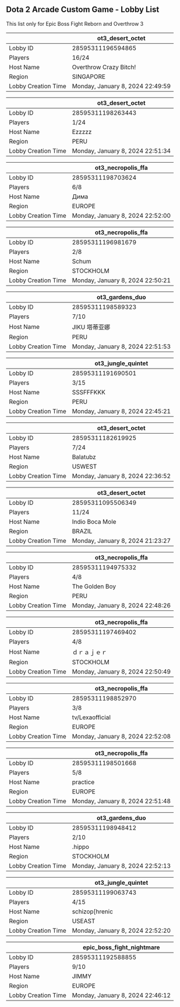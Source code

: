 ## Dota 2 Arcade Custom Game - Lobby List

This list only for Epic Boss Fight Reborn and Overthrow 3

|  | ot3_desert_octet |
| ------ | ------ |
| Lobby ID | 28595311196594865 |
| Players | 16/24 |
| Host Name | Overthrow Crazy Bitch! |
| Region | SINGAPORE |
| Lobby Creation Time | Monday, January 8, 2024 22:49:59 |


|  | ot3_desert_octet |
| ------ | ------ |
| Lobby ID | 28595311198263443 |
| Players | 1/24 |
| Host Name | Ezzzzz |
| Region | PERU |
| Lobby Creation Time | Monday, January 8, 2024 22:51:34 |


|  | ot3_necropolis_ffa |
| ------ | ------ |
| Lobby ID | 28595311198703624 |
| Players | 6/8 |
| Host Name | Дима |
| Region | EUROPE |
| Lobby Creation Time | Monday, January 8, 2024 22:52:00 |


|  | ot3_necropolis_ffa |
| ------ | ------ |
| Lobby ID | 28595311196981679 |
| Players | 2/8 |
| Host Name | Schum |
| Region | STOCKHOLM |
| Lobby Creation Time | Monday, January 8, 2024 22:50:21 |


|  | ot3_gardens_duo |
| ------ | ------ |
| Lobby ID | 28595311198589323 |
| Players | 7/10 |
| Host Name | JIKU 塔蒂亚娜 |
| Region | PERU |
| Lobby Creation Time | Monday, January 8, 2024 22:51:53 |


|  | ot3_jungle_quintet |
| ------ | ------ |
| Lobby ID | 28595311191690501 |
| Players | 3/15 |
| Host Name | SSSFFFKKK |
| Region | PERU |
| Lobby Creation Time | Monday, January 8, 2024 22:45:21 |


|  | ot3_desert_octet |
| ------ | ------ |
| Lobby ID | 28595311182619925 |
| Players | 7/24 |
| Host Name | Balatubz |
| Region | USWEST |
| Lobby Creation Time | Monday, January 8, 2024 22:36:52 |


|  | ot3_desert_octet |
| ------ | ------ |
| Lobby ID | 28595311095506349 |
| Players | 11/24 |
| Host Name | Indio Boca Mole |
| Region | BRAZIL |
| Lobby Creation Time | Monday, January 8, 2024 21:23:27 |


|  | ot3_necropolis_ffa |
| ------ | ------ |
| Lobby ID | 28595311194975332 |
| Players | 4/8 |
| Host Name | The Golden Boy |
| Region | PERU |
| Lobby Creation Time | Monday, January 8, 2024 22:48:26 |


|  | ot3_necropolis_ffa |
| ------ | ------ |
| Lobby ID | 28595311197469402 |
| Players | 4/8 |
| Host Name | ｄｒａｊｅｒ |
| Region | STOCKHOLM |
| Lobby Creation Time | Monday, January 8, 2024 22:50:49 |


|  | ot3_necropolis_ffa |
| ------ | ------ |
| Lobby ID | 28595311198852970 |
| Players | 3/8 |
| Host Name | tv/Lexaofficial |
| Region | EUROPE |
| Lobby Creation Time | Monday, January 8, 2024 22:52:08 |


|  | ot3_necropolis_ffa |
| ------ | ------ |
| Lobby ID | 28595311198501668 |
| Players | 5/8 |
| Host Name | practice |
| Region | EUROPE |
| Lobby Creation Time | Monday, January 8, 2024 22:51:48 |


|  | ot3_gardens_duo |
| ------ | ------ |
| Lobby ID | 28595311198948412 |
| Players | 2/10 |
| Host Name | .hippo |
| Region | STOCKHOLM |
| Lobby Creation Time | Monday, January 8, 2024 22:52:13 |


|  | ot3_jungle_quintet |
| ------ | ------ |
| Lobby ID | 28595311199063743 |
| Players | 4/15 |
| Host Name | schizop[hrenic |
| Region | USEAST |
| Lobby Creation Time | Monday, January 8, 2024 22:52:20 |


|  | epic_boss_fight_nightmare |
| ------ | ------ |
| Lobby ID | 28595311192588855 |
| Players | 9/10 |
| Host Name | JIMMY |
| Region | EUROPE |
| Lobby Creation Time | Monday, January 8, 2024 22:46:12 |


